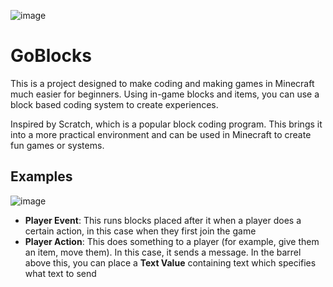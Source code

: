 ![image](https://user-images.githubusercontent.com/56885288/177201296-9e95bf9d-3ef0-43f9-a5ca-f8cc457e78e1.png)

# GoBlocks
This is a project designed to make coding and making games in Minecraft much easier for beginners. Using in-game blocks and items, you can use a block based coding system to create experiences.

Inspired by Scratch, which is a popular block coding program. This brings it into a more practical environment and can be used in Minecraft to create fun games or systems. 

## Examples
![image](https://user-images.githubusercontent.com/56885288/177200700-eab99897-fffe-439b-9df1-4e8ef4272456.png)
- **Player Event**: This runs blocks placed after it when a player does a certain action, in this case when they first join the game
- **Player Action**: This does something to a player (for example, give them an item, move them). In this case, it sends a message. In the barrel above this, you can place a __Text Value__ containing text which specifies what text to send
